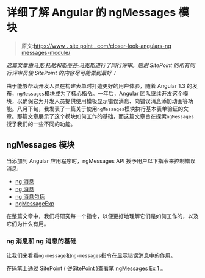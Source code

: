 # 详细了解 Angular 的 ngMessages 模块

> 原文:[https://www . site point . com/closer-look-angulars-ng messages-module/](https://www.sitepoint.com/closer-look-angulars-ngmessages-module/)

*这篇文章由[马克·托勒](https://github.com/MarcTowler)和[斯蒂芬·马克斯](https://www.sitepoint.com/author/smax/)进行了同行评审。感谢 SitePoint 的所有同行评审员使 SitePoint 的内容尽可能做到最好！*

由于能够帮助开发人员在构建表单时打造更好的用户体验，随着 Angular 1.3 的发布，`ngMessages`模块成为了核心指令。一年后，Angular 团队继续开发这个模块，以确保它为开发人员提供使用模板显示错误消息、向错误消息添加动画等功能。八月下旬，我发表了一篇关于使用`ngMessages`模块执行基本表单验证的文章。那篇文章展示了这个模块如何工作的基础，而这篇文章旨在探索`ngMessages`授予我们的一些不同的功能。

## ngMessages 模块

当添加到 Angular 应用程序时，ngMessages API 授予用户以下指令来控制错误消息:

*   [ng 消息](https://docs.angularjs.org/api/ngMessages/directive/ngMessages)
*   [ng 消息](https://docs.angularjs.org/api/ngMessages/directive/ngMessage)
*   [ng 消息包括](https://docs.angularjs.org/api/ngMessages/directive/ngMessagesInclude)
*   [ngMessageExp](https://docs.angularjs.org/api/ngMessages/directive/ngMessageExp)

在整篇文章中，我们将研究每一个指令，以便更好地理解它们是如何工作的，以及它们为什么有用。

### ng 消息和 ng 消息的基础

让我们来看看`ng-message`和`ng-messages`指令在显示错误消息中的作用。

在[码笔](http://codepen.io)上通过 SitePoint ( [@SitePoint](http://codepen.io/SitePoint) )查看笔 [ngMessages Ex 1](http://codepen.io/SitePoint/pen/LGdMWM/) 。